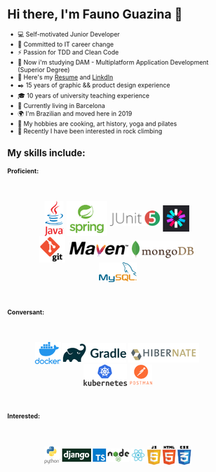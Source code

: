 # Hi there, I'm Fauno Guazina 👋  

- 💻 Self-motivated Junior Developer
- 🎯 Committed to IT career change
- ⚡ Passion for TDD and Clean Code
- 🔭 Now i'm studying DAM - Multiplatform Application Development (Superior Degree)
- 📃 Here's my [Resume](https://drive.google.com/file/d/10dPoTEHmWrnUkoj2mltawLdJXlz9egla/view) and [LinkdIn](https://www.linkedin.com/in/fauno-guazina/?locale=en_US)
- ✒️ 15 years of graphic && product design experience
- 🎓 10 years of university teaching experience
- 🏡 Currently living in Barcelona
- 🌍 I'm Brazilian and moved here in 2019
- 🎨 My hobbies are cooking, art history, yoga and pilates
- 🗻 Recently I have been interested in rock climbing


## My skills include:

#### Proficient:
<span style="align-items:center;display:flex;flex-direction:row;flex-wrap:wrap;justify-content:center;margin: 60px;">
  <img title="Java" alt="Java" src="https://github.com/FaunoGuazina/FaunoGuazina/blob/main/Logos/java.png" height="80" />  &ensp;
  <img title="Spring" alt="Spring" src="https://github.com/FaunoGuazina/FaunoGuazina/blob/main/Logos/spring2.png" height="80" /> &ensp;
  <img title="junit5" alt="Postman" src="https://github.com/FaunoGuazina/FaunoGuazina/blob/main/Logos/junit5.png" height="35" /> &ensp;
  <img title="JWT" alt="JWT" src="https://github.com/FaunoGuazina/FaunoGuazina/blob/main/Logos/jwt.png" height="60" /> &nbsp;
  <img title="Git" alt="Git" src="https://github.com/FaunoGuazina/FaunoGuazina/blob/main/Logos/git2.png" height="60" /> &ensp;
  <img title="Maven" alt="Maven" src="https://github.com/FaunoGuazina/FaunoGuazina/blob/main/Logos/maven.png" height="35" /> &ensp;
  <img title="MongoDB" alt="MongoDB" src="https://github.com/FaunoGuazina/FaunoGuazina/blob/main/Logos/mongodb.png" height="40" /> &ensp;
  <img title="MySQL" alt="MySQL" src="https://github.com/FaunoGuazina/FaunoGuazina/blob/main/Logos/MySQL.png" height="45" />
</span>

#### Conversant:
<span style="align-items:center;display:flex;flex-direction:row;flex-wrap:wrap;justify-content:center;margin: 60px;">
  <img title="Docker" alt="Docker" src="https://github.com/FaunoGuazina/FaunoGuazina/blob/main/Logos/docker.png" height="50" /> &nbsp;
  <img title="Gradle" alt="Gradle" src="https://github.com/FaunoGuazina/FaunoGuazina/blob/main/Logos/gradle.png" height="45" /> &nbsp;
  <img title="Hibernate" alt="JavaScript" src="https://github.com/FaunoGuazina/FaunoGuazina/blob/main/Logos/hibernate.png" height="45" /> &nbsp;
  <img title="kubernetes" alt="HTML5" src="https://github.com/FaunoGuazina/FaunoGuazina/blob/main/Logos/kubernetes.png" height="50" />  &ensp;
  <img title="Postman" alt="Postman" src="https://github.com/FaunoGuazina/FaunoGuazina/blob/main/Logos/postman.png" height="45" />
</span>

#### Interested:
<span style="align-items:center;display:flex;flex-direction:row;flex-wrap:wrap;justify-content:center;margin: 60px;">
  <img title="Python" alt="Python" src="https://github.com/FaunoGuazina/FaunoGuazina/blob/main/Logos/python.png" height="40" /> &nbsp;
  <img title="Django" alt="Django" src="https://github.com/FaunoGuazina/FaunoGuazina/blob/main/Logos/django2.png" height="30" /> &nbsp;
  <img title="TypeScript" alt="TypeScript" src="https://github.com/FaunoGuazina/FaunoGuazina/blob/main/Logos/typescript.png" height="30" /> &nbsp;
  <img title="Node.JS" alt="Node.JS" src="https://github.com/FaunoGuazina/FaunoGuazina/blob/main/Logos/nodejs.png" height="30" /> &nbsp;
  <img title="React" alt="React" src="https://github.com/FaunoGuazina/FaunoGuazina/blob/main/Logos/react.png" height="30" /> &nbsp;
  <img title="JavaScript" alt="JavaScript" src="https://github.com/FaunoGuazina/FaunoGuazina/blob/main/Logos/javascript.png" height="43" /> &nbsp;
  <img title="HTML5" alt="HTML5" src="https://github.com/FaunoGuazina/FaunoGuazina/blob/main/Logos/html5.png" height="43" /> &nbsp;
  <img title="CSS3" alt="CSS3" src="https://github.com/FaunoGuazina/FaunoGuazina/blob/main/Logos/css3.png" height="43" />
</span>
